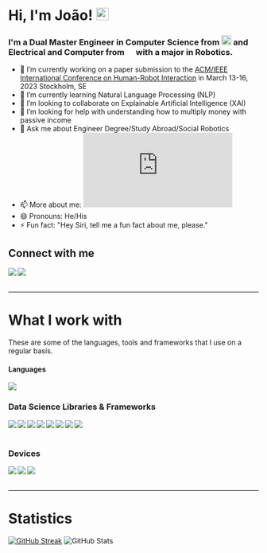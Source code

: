 # Hi, I'm João! <img src="https://media.giphy.com/media/hvRJCLFzcasrR4ia7z/giphy.gif" width="25px">


<h3>I'm a Dual Master Engineer in Computer Science from <img src="https://upload.wikimedia.org/wikipedia/en/thumb/e/e0/KTH_Royal_Institute_of_Technology_logo.svg/1200px-KTH_Royal_Institute_of_Technology_logo.svg.png" width="20px"> and Electrical and Computer from <img src="https://upload.wikimedia.org/wikipedia/pt/e/ed/IST_Logo.png" width="15px"> with a major in <span>Robotics.</span></h3>


- 🔭 I’m currently working on a paper submission to the [ACM/IEEE International Conference on Human-Robot Interaction](https://humanrobotinteraction.org/2023/) in March 13-16, 2023 Stockholm, SE
- 🌱 I’m currently learning Natural Language Processing (NLP)
- 👯 I’m looking to collaborate on Explainable Artificial Intelligence (XAI)
- 🤔 I’m looking for help with understanding how to multiply money with passive income
- 💬 Ask me about Engineer Degree/Study Abroad/Social Robotics
- 📫 More about me: ![Resume_Joao_Almeida.pdf](https://github.com/Joao-Tiago-Almeida/Joao-Tiago-Almeida/files/9646948/Resume_Joao_Almeida.pdf)
- 😄 Pronouns: He/His
- ⚡ Fun fact: "Hey Siri, tell me a fun fact about me, please."

## Connect with me

<a href="https://www.linkedin.com/in/Joao-Tiago-Almeida/"><img align="left" src="https://img.shields.io/badge/LinkedIn-0A66C2?&style=for-the-badge&logo=LinkedIn&logoColor=white" /></a>
<a href="mailto:joaotiago99@gmail.com"><img align="left" src="https://img.shields.io/badge/Email-EA4335?&style=for-the-badge&logo=Gmail&logoColor=white" /></a>
<br/><br/>

---

# What I work with

<p>These are some of the languages, tools and frameworks that I use on a regular basis.</p>

<h4>Languages</h4>
<p>
  <img src="https://github-readme-stats.vercel.app/api/top-langs/?username=Joao-Tiago-Almeida&theme=github_dark&layout=compact&hide=jupyter%20notebook" />
</p>

### Data Science Libraries & Frameworks

<p>
  <img align="left" src="https://img.shields.io/badge/TensorFlow-1c1c1c?&logo=TensorFlow" />
  <img align="left" src="https://img.shields.io/badge/PyTorch-1c1c1c?&logo=PyTorch" />
  <img align="left" src="https://img.shields.io/badge/git-1c1c1c?&logo=Git" />
  <img align="left" src="https://img.shields.io/badge/JSON-1c1c1c?&logo=JSON" />
  <img align="left" src="https://img.shields.io/badge/Pandas-1c1c1c?&logo=Pandas" />
  <img align="left" src="https://img.shields.io/badge/Numpy-1c1c1c?&logo=Numpy" />
  <img align="left" src="https://img.shields.io/badge/OpenCV-1c1c1c?&logo=OpenCV" />
  <img align="left" src="https://img.shields.io/badge/LaTex-1c1c1c?&logo=LaTex" />
</p>
<br/><br/>

### Devices

<p>
  <img align="left" src="https://img.shields.io/badge/-MacBook%20Pro-black?&style=for-the-badge&logo=Apple&logoColor=white" />
  <img align="left" src="https://img.shields.io/badge/Raspberry Pi-A22846?&style=for-the-badge&logo=Raspberry Pi&logoColor=white" />
  <img align="left" src="https://img.shields.io/badge/Arduino-00979D?&style=for-the-badge&logo=Arduino&logoColor=white" />
</p>
<br/><br/>

---
# Statistics

[![GitHub Streak](https://github-readme-streak-stats.herokuapp.com?user=Joao-Tiago-Almeida&theme=shades-of-purple&border_radius=4.6&date_format=j%20M%5B%20Y%5D)](https://git.io/streak-stats)
![GitHub Stats](https://github-readme-stats.vercel.app/api?username=bacon-delight&count_private=true&show_icons=true&theme=shades-of-purple)
